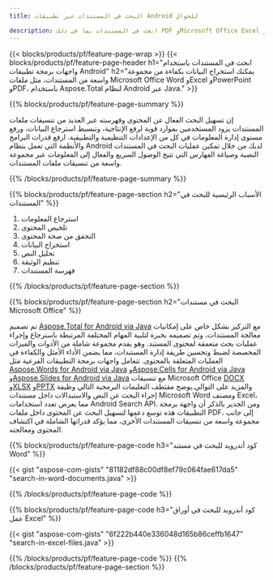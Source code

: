 ```yaml
---
title: البحث في المستندات عبر تطبيقات Android للجوال 

description: ابحث في المستندات بما في ذلك PDF وMicrosoft Office Excel وWord وPowerPoint والمزيد عبر تطبيق الهاتف المحمول الذي يعمل بنظام Android.
---
```


{{< blocks/products/pf/feature-page-wrap >}}
{{< blocks/products/pf/feature-page-header h1="ابحث في المستندات باستخدام واجهات برمجة تطبيقات Android" h2="يمكنك استخراج البيانات بكفاءة من مجموعة واسعة من المستندات، مثل ملفات Microsoft Office Word وExcel وPowerPoint وPDF، باستخدام Aspose.Total لنظام Android عبر Java." >}}

{{% blocks/products/pf/feature-page-summary %}}

إن تسهيل البحث الفعال عن المحتوى وفهرسته عبر العديد من تنسيقات ملفات المستندات يزود المستخدمين بموارد قوية لرفع الإنتاجية، وتبسيط استرجاع البيانات، ورفع مستوى إدارة المعلومات في كل من الإعدادات التنظيمية والتطبيقية. ارفع قدرات البرامج والأنظمة التي تعمل بنظام Android لديك من خلال تمكين عمليات البحث في المستندات النصية وصياغة الفهارس التي تتيح الوصول السريع والفعال إلى المعلومات عبر مجموعة واسعة من تنسيقات ملفات المستندات.

{{% /blocks/products/pf/feature-page-summary  %}}

{{% blocks/products/pf/feature-page-section  h2="الأسباب الرئيسية للبحث في المستندات" %}}

1. استرجاع المعلومات
1. تلخيص المحتوى 
1. التحقق من صحة المحتوى 
1. استخراج البيانات 
1. تحليل النص
1. تنظيم الوثيقة
1. فهرسة المستندات 



{{% /blocks/products/pf/feature-page-section %}}

{{% blocks/products/pf/feature-page-section  h2="البحث في مستندات Microsoft Office" %}}

تم تصميم [Aspose.Total for Android via Java](https://products.aspose.com/total/android-java/) مع التركيز بشكل خاص على إمكانيات معالجة المستندات، وتم تصميمه بخبرة لتلبية المهام المختلفة المرتبطة باسترجاع وإجراء عمليات بحث متعمقة لمحتوى المستند. وهو يقدم مجموعة شاملة من الأدوات والميزات المخصصة لضبط وتحسين طريقة إدارة المستندات، مما يضمن الأداء الأمثل والكفاءة في العمليات المتعلقة بالمحتوى. تتعامل واجهات برمجة التطبيقات الفرعية مثل [Aspose.Words for Android via Java](https://products.aspose.com/word/android-java/) و[Aspose.Cells for Android via Java](https://products.aspose.com/cells/android-java/) و[Aspose.Slides for Android via Java](https://products.aspose.com/slides/android-java/) مع تنسيقات Microsoft Office [DOCX](https://products.aspose.com/total/android-java/search/docx/) و[XLSX](https://products.aspose.com/total/android-java/search/xlsx/) و[PPTX](https://products.aspose.com/total/android-java/search/pptx/) والمزيد على التوالي.يوضح مقتطف التعليمات البرمجية التالي وظيفة إجراء البحث عن النص والاستبدالات داخل مستندات Microsoft Word ومصنف Excel، مما يعرض تعدد استخدامات Android Search API. ومن الجدير بالذكر أن واجهة برمجة التطبيقات هذه توسع دعمها لتسهيل البحث عن المحتوى داخل ملفات PDF، إلى جانب مجموعة واسعة من تنسيقات المستندات الأخرى، مما يؤكد قدراتها الشاملة في اكتشاف المحتوى ومعالجته.

{{% blocks/products/pf/feature-page-code h3="كود أندرويد للبحث في مستند Word" %}}

{{< gist "aspose-com-gists" "81182df88c00df8ef79c064fae617da5" "search-in-word-documents.java" >}}

{{% /blocks/products/pf/feature-page-code  %}}

{{% blocks/products/pf/feature-page-code h3="كود أندرويد للبحث في أوراق عمل Excel" %}}

{{< gist "aspose-com-gists" "6f222b440e336048d165b86ceffb1647" "search-in-excel-files.java" >}}

{{% /blocks/products/pf/feature-page-code  %}}
{{% /blocks/products/pf/feature-page-section %}}